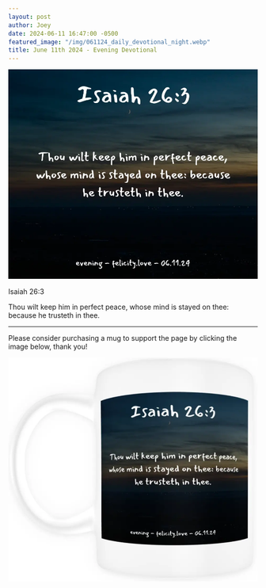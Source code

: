 ```yaml
---
layout: post
author: Joey
date: 2024-06-11 16:47:00 -0500
featured_image: "/img/061124_daily_devotional_night.webp"
title: June 11th 2024 - Evening Devotional
---
```


[![June 11th 2024 - Evening Devotional](/img/061124_daily_devotional_night.webp)](/img/061124_daily_devotional_night.webp)

Isaiah 26:3

Thou wilt keep him in perfect peace, whose mind is stayed on thee: because he trusteth in thee.

<hr>

Please consider purchasing a mug to support the page by clicking the image below, thank you!

[![June 11th 2024 - Evening Devotional - Mug](/img/mugs/061124_night_mug.webp)]()